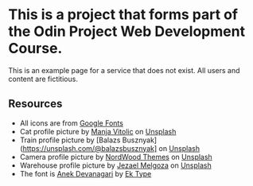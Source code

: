 # This is a project that forms part of the Odin Project Web Development Course.
This is an example page for a service that does not exist. All users and content are fictitious.

## Resources

- All icons are from [Google Fonts](https://fonts.google.com/icons)
- Cat profile picture by [Manja Vitolic](https://unsplash.com/@madhatterzone) on [Unsplash](https://unsplash.com)
- Train profile picture by [Balazs Busznyak](https://unsplash.com/@balazsbusznyak] on [Unsplash](https://unsplash.com)
- Camera profile picture by [NordWood Themes](https://unsplash.com/@nordwood) on [Unsplash](https://unsplash.com)
- Warehouse profile picture by [Jezael Melgoza](https://unsplash.com/@jezar) on [Unsplash](https://unsplash.com)
- The font is [Anek Devanagari](https://fonts.google.com/specimen/Anek+Devanagari) by [Ek Type](https://fonts.google.com/?query=Ek%20Type)